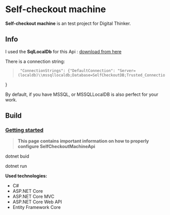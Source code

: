 # Self-checkout machine 
**Self-checkout machine** is an test project for Digital Thinker.

## Info
I used the **SqlLocalDb** for this Api : [download from here](https://download.microsoft.com/download/7/c/1/7c14e92e-bdcb-4f89-b7cf-93543e7112d1/SqlLocalDB.msi)

There is a connection string:
>      "ConnectionStrings": {"DefaultConnection": "Server=(localdb)\\mssqllocaldb;Database=SelfCheckoutDB;Trusted_Connection=True;MultipleActiveResultSets=true"
  }


By default, if you have MSSQL, or MSSQLLocalDB is also perfect for your work. 

## Build

### [Getting started](https://github.com/banksystembg/BankSystem/wiki/Getting-started)
>**This page contains important information on how to properly configure SelfCheckoutMachineApi**

dotnet buid

dotnet run




**Used technologies:**
* C#
* ASP.NET Core
* ASP.NET Core MVC
* ASP.NET Core Web API
* Entity Framework Core


